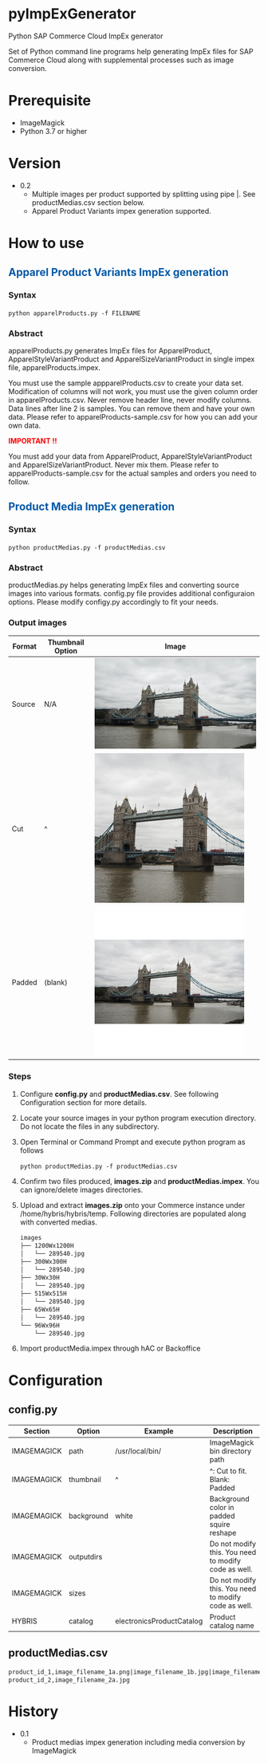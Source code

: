 # pyImpExGenerator
Python SAP Commerce Cloud ImpEx generator

Set of Python command line programs help generating ImpEx files for SAP Commerce Cloud along with supplemental processes such as image conversion.

# Prerequisite
* ImageMagick
* Python 3.7 or higher

# Version
* 0.2
  * Multiple images per product supported by splitting using pipe |. See productMedias.csv section below.
  * Apparel Product Variants impex generation supported.

# How to use
## <span style="color:#0059A7">Apparel Product Variants ImpEx generation</span>
### Syntax

`python apparelProducts.py -f FILENAME`

### Abstract

apparelProducts.py generates ImpEx files for ApparelProduct, ApparelStyleVariantProduct and ApparelSizeVariantProduct in single impex file, apparelProducts.impex.

You must use the sample appparelProducts.csv to create your data set. Modification of columns will not work, you must use the given column order in apparelProducts.csv. Never remove header line, never modify columns.
Data lines after line 2 is samples. You can remove them and have your own data. Please refer to apparelProducts-sample.csv for how you can add your own data.

<span style="color:red">**IMPORTANT !!**</span>

You must add your data from ApparelProduct, ApparelStyleVariantProduct and ApparelSizeVariantProduct. Never mix them. Please refer to apparelProducts-sample.csv for the actual samples and orders you need to follow.



## <span style="color:#0059A7">Product Media ImpEx generation</span>

### Syntax

`python productMedias.py -f productMedias.csv`

### Abstract

productMedias.py helps generating ImpEx files and converting source images into various formats. config.py file provides additional configuraion options. Please modify configy.py accordingly to fit your needs.

### Output images

| Format | Thumbnail Option | Image |
|--|--|--|
| Source | N/A | <kbd><img src='_assets/P8150790-original.jpg'/></kbd> |
| Cut | ^ | <kbd><img src='_assets/P8150790-cut.jpg'/></kbd> |
| Padded | (blank) |  <kbd><img src='_assets/P8150790-padded.jpg'/></kbd> |


### Steps

  1. Configure **config.py** and **productMedias.csv**. See following Configuration section for more details.
  2. Locate your source images in your python program execution directory. Do not locate the files in any subdirectory.
  3. Open Terminal or Command Prompt and execute python program as follows

     `python productMedias.py -f productMedias.csv`
  4. Confirm two files produced, **images.zip** and **productMedias.impex**. You can ignore/delete images directories.
  5. Upload and extract **images.zip** onto your Commerce instance under /home/hybris/hybris/temp. Following directories are populated along with converted medias.

     ```
     images
     ├── 1200Wx1200H
     │   └── 289540.jpg
     ├── 300Wx300H
     │   └── 289540.jpg
     ├── 30Wx30H
     │   └── 289540.jpg
     ├── 515Wx515H
     │   └── 289540.jpg
     ├── 65Wx65H
     │   └── 289540.jpg
     └── 96Wx96H
         └── 289540.jpg
     ```  
  6. Import productMedia.impex through hAC or Backoffice

# Configuration
## config.py

| Section   | Option   | Example       | Description                              |
|-----------|----------|---------------|------------------------------------------|
|IMAGEMAGICK|path      |/usr/local/bin/|ImageMagick bin directory path            |
|IMAGEMAGICK|thumbnail |^              |^: Cut to fit. Blank: Padded              |
|IMAGEMAGICK|background|white|Background color in padded squire reshape           |
|IMAGEMAGICK|outputdirs|     |Do not modify this. You need to modify code as well.|
|IMAGEMAGICK|sizes     |     |Do not modify this. You need to modify code as well.|
|HYBRIS     |catalog   |electronicsProductCatalog|Product catalog name            |

## productMedias.csv

```
product_id_1,image_filename_1a.png|image_filename_1b.jpg|image_filename_1c.jpg
product_id_2,image_filename_2a.jpg
```

# History
* 0.1
  * Product medias impex generation including media conversion by ImageMagick
